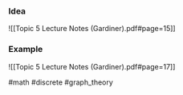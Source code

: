 ### Idea
![[Topic 5 Lecture Notes (Gardiner).pdf#page=15]]
### Example
![[Topic 5 Lecture Notes (Gardiner).pdf#page=17]]

#math #discrete #graph_theory 

